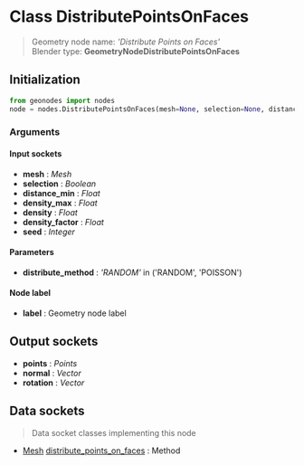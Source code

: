 
# Class DistributePointsOnFaces

> Geometry node name: _'Distribute Points on Faces'_<br>Blender type:  **GeometryNodeDistributePointsOnFaces**

## Initialization


```python
from geonodes import nodes
node = nodes.DistributePointsOnFaces(mesh=None, selection=None, distance_min=None, density_max=None, density=None, density_factor=None, seed=None, distribute_method='RANDOM', label=None)
```


### Arguments


#### Input sockets



- **mesh** : _Mesh_
- **selection** : _Boolean_
- **distance_min** : _Float_
- **density_max** : _Float_
- **density** : _Float_
- **density_factor** : _Float_
- **seed** : _Integer_



#### Parameters



- **distribute_method** : _'RANDOM'_ in ('RANDOM', 'POISSON')



#### Node label



- **label** : Geometry node label



## Output sockets



- **points** : _Points_
- **normal** : _Vector_
- **rotation** : _Vector_



## Data sockets

> Data socket classes implementing this node


- [Mesh](./sockets/Mesh.md) [distribute_points_on_faces](./sockets/Mesh.md#distribute_points_on_faces) : Method



